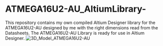 # ATMEGA16U2-AU_AltiumLibrary-
This repository contains my own compiled Altium Designer library for the ATMEGA16U2-AU designed by me with the right dimensions read from the Datasheets. The ATMEGA16U2-AU Library is ready for use in Altium Designer.
![3D_Model_ATMEGA16U2-AU](https://user-images.githubusercontent.com/57021975/91994075-108a5080-ed2e-11ea-89f2-0bd0cff4f316.JPG)
